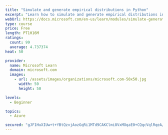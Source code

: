 ```yaml
---
title: "Simulate and generate empirical distributions in Python"
excerpt: "Learn how to simulate and generate empirical distributions in Python"
webUrl: https://docs.microsoft.com/en-us/learn/modules/simulate-generate-empirical-distributions-python/
type: course
price: Free
length: PT1H16M
ratings:
  count: 99
  average: 4.737374
heat: 50

provider:
  name: Microsoft Learn
  domain: microsoft.com
  images:
    - url: /assets/images/organizations/microsoft.com-50x50.jpg
      width: 50
      height: 50

levels:
  - Beginner

topics:
  - Azure

secured: "gJF1HuXIUw+t+YBtQzvjAozGqRi1MTd9CAKClmi8VxMOqaE0+CQqcVqlRqeA/ApipFj1wuDe9KNX4N5qwW+Je8ImQr0LKjUBuG6pyqhlXMhq0kYj9+7+gHccHVbS0ky3mbvYBEpv+ICA5+d/UDtBVRhIzboqU1i78Rk1cvwYLbJvc/1k9yxkrpJxulo4SRISj5x4gtCu7L6c8EPpiVqehSyqyA/eayh7yyfnByS/2UmnpenRqzk6dx7PKA/6ajzIqqhcu41SRTFht7ARrDCtkW/lDYAiFT+WUHPZNadqhDn4bI6iFBeV4mNTg5RciP/vujkZRRNjGywVjNxSnMJxI9T75Qt9qR1kTZY08T76tPZbvNjfO57+CIqPzOHweoPRZAvwbUrfYHemnu6ueN7R8lpGLvse7N+FZIJdRo9G/es=;mvxW7dpynDs4Epb5W2NmOQ=="
---
```


